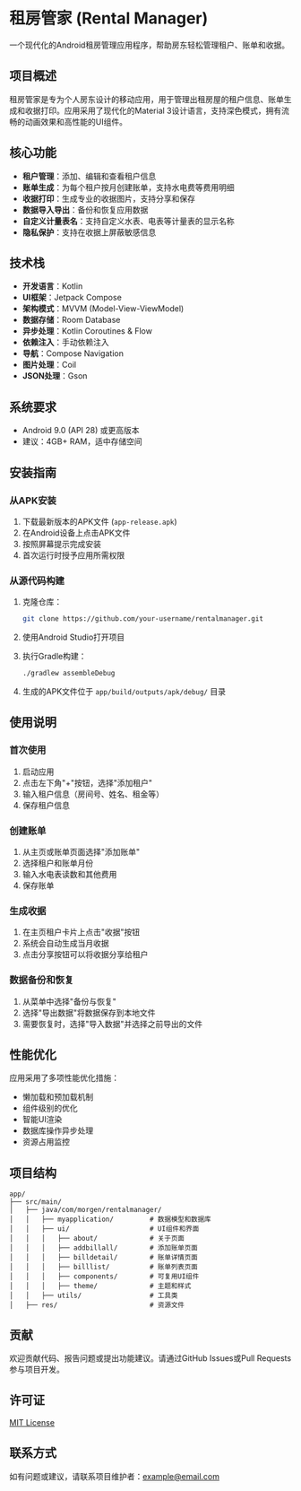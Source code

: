 # 租房管家 (Rental Manager)

一个现代化的Android租房管理应用程序，帮助房东轻松管理租户、账单和收据。

## 项目概述

租房管家是专为个人房东设计的移动应用，用于管理出租房屋的租户信息、账单生成和收据打印。应用采用了现代化的Material 3设计语言，支持深色模式，拥有流畅的动画效果和高性能的UI组件。

## 核心功能

- **租户管理**：添加、编辑和查看租户信息
- **账单生成**：为每个租户按月创建账单，支持水电费等费用明细
- **收据打印**：生成专业的收据图片，支持分享和保存
- **数据导入导出**：备份和恢复应用数据
- **自定义计量表名**：支持自定义水表、电表等计量表的显示名称
- **隐私保护**：支持在收据上屏蔽敏感信息

## 技术栈

- **开发语言**：Kotlin
- **UI框架**：Jetpack Compose
- **架构模式**：MVVM (Model-View-ViewModel)
- **数据存储**：Room Database
- **异步处理**：Kotlin Coroutines & Flow
- **依赖注入**：手动依赖注入
- **导航**：Compose Navigation
- **图片处理**：Coil
- **JSON处理**：Gson

## 系统要求

- Android 9.0 (API 28) 或更高版本
- 建议：4GB+ RAM，适中存储空间

## 安装指南

### 从APK安装

1. 下载最新版本的APK文件 (`app-release.apk`)
2. 在Android设备上点击APK文件
3. 按照屏幕提示完成安装
4. 首次运行时授予应用所需权限

### 从源代码构建

1. 克隆仓库：
   ```bash
   git clone https://github.com/your-username/rentalmanager.git
   ```

2. 使用Android Studio打开项目

3. 执行Gradle构建：
   ```bash
   ./gradlew assembleDebug
   ```

4. 生成的APK文件位于 `app/build/outputs/apk/debug/` 目录

## 使用说明

### 首次使用

1. 启动应用
2. 点击左下角"+"按钮，选择"添加租户"
3. 输入租户信息（房间号、姓名、租金等）
4. 保存租户信息

### 创建账单

1. 从主页或账单页面选择"添加账单"
2. 选择租户和账单月份
3. 输入水电表读数和其他费用
4. 保存账单

### 生成收据

1. 在主页租户卡片上点击"收据"按钮
2. 系统会自动生成当月收据
3. 点击分享按钮可以将收据分享给租户

### 数据备份和恢复

1. 从菜单中选择"备份与恢复"
2. 选择"导出数据"将数据保存到本地文件
3. 需要恢复时，选择"导入数据"并选择之前导出的文件

## 性能优化

应用采用了多项性能优化措施：

- 懒加载和预加载机制
- 组件级别的优化
- 智能UI渲染
- 数据库操作异步处理
- 资源占用监控

## 项目结构

```
app/
├── src/main/
│   ├── java/com/morgen/rentalmanager/
│   │   ├── myapplication/         # 数据模型和数据库
│   │   ├── ui/                    # UI组件和界面
│   │   │   ├── about/             # 关于页面
│   │   │   ├── addbillall/        # 添加账单页面
│   │   │   ├── billdetail/        # 账单详情页面
│   │   │   ├── billlist/          # 账单列表页面
│   │   │   ├── components/        # 可复用UI组件
│   │   │   ├── theme/             # 主题和样式
│   │   ├── utils/                 # 工具类
│   ├── res/                       # 资源文件
```

## 贡献

欢迎贡献代码、报告问题或提出功能建议。请通过GitHub Issues或Pull Requests参与项目开发。

## 许可证

[MIT License](LICENSE)

## 联系方式

如有问题或建议，请联系项目维护者：example@email.com 